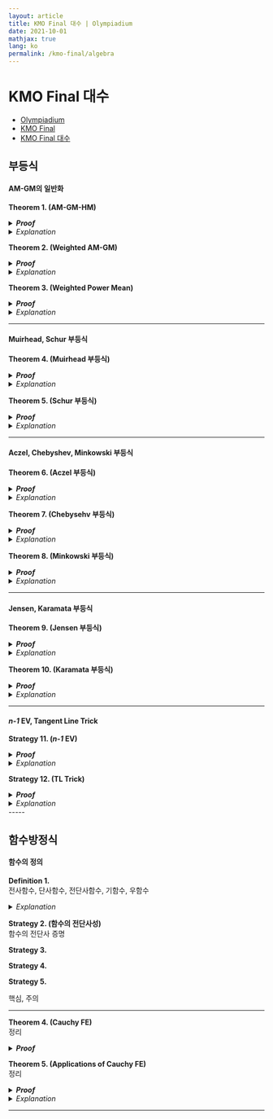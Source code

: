 ```yaml
---
layout: article
title: KMO Final 대수 | Olympiadium
date: 2021-10-01
mathjax: true
lang: ko
permalink: /kmo-final/algebra
---
```

# KMO Final 대수

<ul class="breadcrumb">
	<li><a href="{{ site.baseurl }}/">Olympiadium</a></li> 
	<li><a href="{{ site.baseurl }}/kmo-final">KMO Final </a></li> 
	<li><a href="{{ site.baseurl }}/kmo-final/algebra">KMO Final 대수</a></li>
</ul>

## 부등식
#### AM-GM의 일반화
<greenboard><b>Theorem 1. (AM-GM-HM)</b><br> </greenboard>
<blueborder><details>
<summary><b><i>Proof</i></b></summary>
증명
</details></blueborder>
<orangeborder><details>
<summary><i>Explanation</i></summary>
추가설명
</details></orangeborder>

<greenboard><b>Theorem 2. (Weighted AM-GM)</b><br> </greenboard>
<blueborder><details>
<summary><b><i>Proof</i></b></summary>
증명
</details></blueborder>
<orangeborder><details>
<summary><i>Explanation</i></summary>
추가설명
</details></orangeborder>

<greenboard><b>Theorem 3. (Weighted Power Mean)</b><br> </greenboard>
<blueborder><details>
<summary><b><i>Proof</i></b></summary>
증명
</details></blueborder>
<orangeborder><details>
<summary><i>Explanation</i></summary>
추가설명
</details></orangeborder>

-----
#### Muirhead, Schur 부등식
<greenboard><b>Theorem 4. (Muirhead 부등식)</b><br> </greenboard>
<blueborder><details>
<summary><b><i>Proof</i></b></summary>
증명
</details></blueborder>
<orangeborder><details>
<summary><i>Explanation</i></summary>
추가설명
</details></orangeborder>

<greenboard><b>Theorem 5. (Schur 부등식)</b><br> </greenboard>
<blueborder><details>
<summary><b><i>Proof</i></b></summary>
증명
</details></blueborder>
<orangeborder><details>
<summary><i>Explanation</i></summary>
추가설명
</details></orangeborder>

-----
#### Aczel, Chebyshev, Minkowski 부등식
<greenboard><b>Theorem 6. (Aczel 부등식)</b><br> </greenboard>
<blueborder><details>
<summary><b><i>Proof</i></b></summary>
증명
</details></blueborder>
<orangeborder><details>
<summary><i>Explanation</i></summary>
추가설명
</details></orangeborder>

<greenboard><b>Theorem 7. (Chebysehv 부등식)</b><br> </greenboard>
<blueborder><details>
<summary><b><i>Proof</i></b></summary>
증명
</details></blueborder>
<orangeborder><details>
<summary><i>Explanation</i></summary>
추가설명
</details></orangeborder>

<greenboard><b>Theorem 8. (Minkowski 부등식)</b><br> </greenboard>
<blueborder><details>
<summary><b><i>Proof</i></b></summary>
증명
</details></blueborder>
<orangeborder><details>
<summary><i>Explanation</i></summary>
추가설명
</details></orangeborder>

-----
#### Jensen, Karamata 부등식
<greenboard><b>Theorem 9. (Jensen 부등식)</b><br> </greenboard>
<blueborder><details>
<summary><b><i>Proof</i></b></summary>
증명
</details></blueborder>
<orangeborder><details>
<summary><i>Explanation</i></summary>
추가설명
</details></orangeborder>

<greenboard><b>Theorem 10. (Karamata 부등식)</b><br> </greenboard>
<blueborder><details>
<summary><b><i>Proof</i></b></summary>
증명
</details></blueborder>
<orangeborder><details>
<summary><i>Explanation</i></summary>
추가설명
</details></orangeborder>

-----
#### *n-1* EV, Tangent Line Trick
<orangeboard><b>Strategy 11. (<i>n-1</i> EV)</b><br> </orangeboard>
<blueborder><details>
<summary><b><i>Proof</i></b></summary>
증명
</details></blueborder>
<orangeborder><details>
<summary><i>Explanation</i></summary>
추가설명
</details></orangeborder>

<orangeboard><b>Strategy 12. (TL Trick)</b><br> </orangeboard>
<blueborder><details>
<summary><b><i>Proof</i></b></summary>
증명
</details></blueborder>
<orangeborder><details>
<summary><i>Explanation</i></summary>
추가설명
</details></orangeborder>
-----

## 함수방정식 

#### 함수의 정의
<yellowboard><b>Definition 1.</b><br> 전사함수, 단사함수, 전단사함수, 기함수, 우함수</yellowboard>
<orangeborder><details>
<summary><i>Explanation</i></summary>
추가설명
</details></orangeborder>

<orangeboard><b>Strategy 2. (함수의 전단사성)</b><br> 함수의 전단사 증명</orangeboard>

<orangeboard><b>Strategy 3.</b> </orangeboard>

<orangeboard><b>Strategy 4.</b> </orangeboard>

<orangeboard><b>Strategy 5.</b> </orangeboard>

<redborder> 핵심, 주의 </redborder>

-----
<greenboard><b>Theorem 4. (Cauchy FE)</b><br> 정리</greenboard>
<blueborder><details>
<summary><b><i>Proof</i></b></summary>
증명
</details></blueborder>

<greenboard><b>Theorem 5. (Applications of Cauchy FE)</b><br> 정리</greenboard>
<blueborder><details>
<summary><b><i>Proof</i></b></summary>
증명
</details></blueborder>
<orangeborder><details>
<summary><i>Explanation</i></summary>
추가설명
</details></orangeborder>

-----

